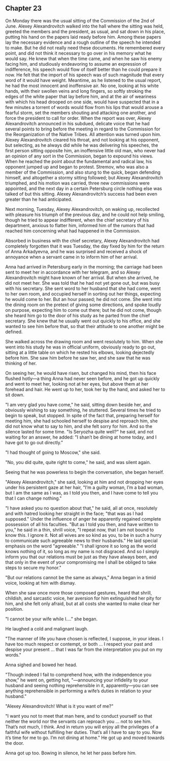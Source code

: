 ## Chapter 23


On Monday there was the usual sitting of the Commission of the 2nd of
June. Alexey Alexandrovitch walked into the hall where the sitting was
held, greeted the members and the president, as usual, and sat down in
his place, putting his hand on the papers laid ready before him. Among
these papers lay the necessary evidence and a rough outline of the
speech he intended to make. But he did not really need these documents.
He remembered every point, and did not think it necessary to go over in
his memory what he would say. He knew that when the time came, and when
he saw his enemy facing him, and studiously endeavoring to assume an
expression of indifference, his speech would flow of itself better than
he could prepare it now. He felt that the import of his speech was of
such magnitude that every word of it would have weight. Meantime, as he
listened to the usual report, he had the most innocent and inoffensive
air. No one, looking at his white hands, with their swollen veins and
long fingers, so softly stroking the edges of the white paper that lay
before him, and at the air of weariness with which his head drooped on
one side, would have suspected that in a few minutes a torrent of words
would flow from his lips that would arouse a fearful storm, set the
members shouting and attacking one another, and force the president to
call for order. When the report was over, Alexey Alexandrovitch
announced in his subdued, delicate voice that he had several points to
bring before the meeting in regard to the Commission for the
Reorganization of the Native Tribes. All attention was turned upon him.
Alexey Alexandrovitch cleared his throat, and not looking at his
opponent, but selecting, as he always did while he was delivering his
speeches, the first person sitting opposite him, an inoffensive little
old man, who never had an opinion of any sort in the Commission, began
to expound his views. When he reached the point about the fundamental
and radical law, his opponent jumped up and began to protest. Stremov,
who was also a member of the Commission, and also stung to the quick,
began defending himself, and altogether a stormy sitting followed; but
Alexey Alexandrovitch triumphed, and his motion was carried, three new
commissions were appointed, and the next day in a certain Petersburg
circle nothing else was talked of but this sitting. Alexey
Alexandrovitch’s success had been even greater than he had anticipated.

Next morning, Tuesday, Alexey Alexandrovitch, on waking up, recollected
with pleasure his triumph of the previous day, and he could not help
smiling, though he tried to appear indifferent, when the chief secretary
of his department, anxious to flatter him, informed him of the rumors
that had reached him concerning what had happened in the Commission.

Absorbed in business with the chief secretary, Alexey Alexandrovitch had
completely forgotten that it was Tuesday, the day fixed by him for the
return of Anna Arkadyevna, and he was surprised and received a shock of
annoyance when a servant came in to inform him of her arrival.

Anna had arrived in Petersburg early in the morning; the carriage had
been sent to meet her in accordance with her telegram, and so Alexey
Alexandrovitch might have known of her arrival. But when she arrived, he
did not meet her. She was told that he had not yet gone out, but was
busy with his secretary. She sent word to her husband that she had come,
went to her own room, and occupied herself in sorting out her things,
expecting he would come to her. But an hour passed; he did not come. She
went into the dining room on the pretext of giving some directions, and
spoke loudly on purpose, expecting him to come out there; but he did not
come, though she heard him go to the door of his study as he parted from
the chief secretary. She knew that he usually went out quickly to his
office, and she wanted to see him before that, so that their attitude to
one another might be defined.

She walked across the drawing room and went resolutely to him. When she
went into his study he was in official uniform, obviously ready to go
out, sitting at a little table on which he rested his elbows, looking
dejectedly before him. She saw him before he saw her, and she saw that
he was thinking of her.

On seeing her, he would have risen, but changed his mind, then his face
flushed hotly—a thing Anna had never seen before, and he got up quickly
and went to meet her, looking not at her eyes, but above them at her
forehead and hair. He went up to her, took her by the hand, and asked
her to sit down.

"I am very glad you have come," he said, sitting down beside her, and
obviously wishing to say something, he stuttered. Several times he tried
to begin to speak, but stopped. In spite of the fact that, preparing
herself for meeting him, she had schooled herself to despise and
reproach him, she did not know what to say to him, and she felt sorry
for him. And so the silence lasted for some time. "Is Seryozha quite
well?" he said, and not waiting for an answer, he added: "I shan’t be
dining at home today, and I have got to go out directly."

"I had thought of going to Moscow," she said.

"No, you did quite, quite right to come," he said, and was silent again.

Seeing that he was powerless to begin the conversation, she began
herself.

"Alexey Alexandrovitch," she said, looking at him and not dropping her
eyes under his persistent gaze at her hair, "I’m a guilty woman, I’m a
bad woman, but I am the same as I was, as I told you then, and I have
come to tell you that I can change nothing."

"I have asked you no question about that," he said, all at once,
resolutely and with hatred looking her straight in the face; "that was
as I had supposed." Under the influence of anger he apparently regained
complete possession of all his faculties. "But as I told you then, and
have written to you," he said in a thin, shrill voice, "I repeat now,
that I am not bound to know this. I ignore it. Not all wives are so kind
as you, to be in such a hurry to communicate such agreeable news to
their husbands." He laid special emphasis on the word "agreeable." "I
shall ignore it so long as the world knows nothing of it, so long as my
name is not disgraced. And so I simply inform you that our relations
must be just as they have always been, and that only in the event of
your compromising me I shall be obliged to take steps to secure my
honor."

"But our relations cannot be the same as always," Anna began in a timid
voice, looking at him with dismay.

When she saw once more those composed gestures, heard that shrill,
childish, and sarcastic voice, her aversion for him extinguished her
pity for him, and she felt only afraid, but at all costs she wanted to
make clear her position.

"I cannot be your wife while I...." she began.

He laughed a cold and malignant laugh.

"The manner of life you have chosen is reflected, I suppose, in your
ideas. I have too much respect or contempt, or both ... I respect your
past and despise your present ... that I was far from the interpretation
you put on my words."

Anna sighed and bowed her head.

"Though indeed I fail to comprehend how, with the independence you
show," he went on, getting hot, "—announcing your infidelity to your
husband and seeing nothing reprehensible in it, apparently—you can see
anything reprehensible in performing a wife’s duties in relation to your
husband."

"Alexey Alexandrovitch! What is it you want of me?"

"I want you not to meet that man here, and to conduct yourself so that
neither the world nor the servants can reproach you ... not to see him.
That’s not much, I think. And in return you will enjoy all the
privileges of a faithful wife without fulfilling her duties. That’s all
I have to say to you. Now it’s time for me to go. I’m not dining at
home." He got up and moved towards the door.

Anna got up too. Bowing in silence, he let her pass before him.



